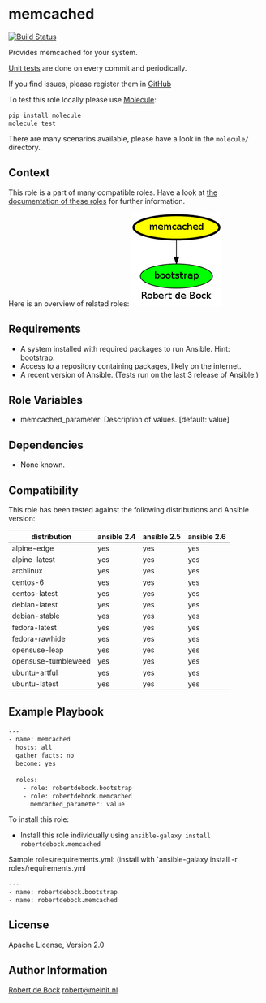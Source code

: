 memcached
=========

[![Build Status](https://travis-ci.org/robertdebock/ansible-role-memcached.svg?branch=master)](https://travis-ci.org/robertdebock/ansible-role-memcached)

Provides memcached for your system.

[Unit tests](https://travis-ci.org/robertdebock/ansible-role-memcached) are done on every commit and periodically.

If you find issues, please register them in [GitHub](https://github.com/robertdebock/ansible-role-memcached/issues)

To test this role locally please use [Molecule](https://github.com/metacloud/molecule):
```
pip install molecule
molecule test
```
There are many scenarios available, please have a look in the `molecule/` directory.

Context
--------
This role is a part of many compatible roles. Have a look at [the documentation of these roles](https://robertdebock.nl/) for further information.

Here is an overview of related roles:
![dependencies](https://raw.githubusercontent.com/robertdebock/drawings/artifacts/memcached.png "Dependency")

Requirements
------------

- A system installed with required packages to run Ansible. Hint: [bootstrap](https://galaxy.ansible.com/robertdebock/bootstrap).
- Access to a repository containing packages, likely on the internet.
- A recent version of Ansible. (Tests run on the last 3 release of Ansible.)

Role Variables
--------------

- memcached_parameter: Description of values. [default: value]

Dependencies
------------

- None known.

Compatibility
-------------

This role has been tested against the following distributions and Ansible version:

|distribution|ansible 2.4|ansible 2.5|ansible 2.6|
|------------|-----------|-----------|-----------|
|alpine-edge|yes|yes|yes|
|alpine-latest|yes|yes|yes|
|archlinux|yes|yes|yes|
|centos-6|yes|yes|yes|
|centos-latest|yes|yes|yes|
|debian-latest|yes|yes|yes|
|debian-stable|yes|yes|yes|
|fedora-latest|yes|yes|yes|
|fedora-rawhide|yes|yes|yes|
|opensuse-leap|yes|yes|yes|
|opensuse-tumbleweed|yes|yes|yes|
|ubuntu-artful|yes|yes|yes|
|ubuntu-latest|yes|yes|yes|

Example Playbook
----------------

```
---
- name: memcached
  hosts: all
  gather_facts: no
  become: yes

  roles:
    - role: robertdebock.bootstrap
    - role: robertdebock.memcached
      memcached_parameter: value
```

To install this role:
- Install this role individually using `ansible-galaxy install robertdebock.memcached`

Sample roles/requirements.yml: (install with `ansible-galaxy install -r roles/requirements.yml
```
---
- name: robertdebock.bootstrap
- name: robertdebock.memcached
```

License
-------

Apache License, Version 2.0

Author Information
------------------

[Robert de Bock](https://robertdebock.nl/) <robert@meinit.nl>